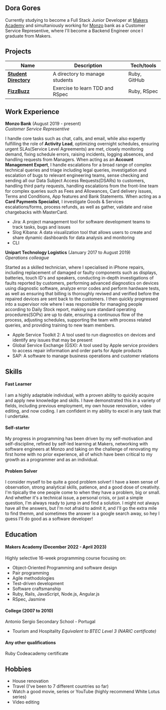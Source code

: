 ## Dora Gores

Currently studying to become a Full Stack Junior Developer at [Makers Academy](https://makers.tech/) and simultaniously working for [Monzo](https://monzo.com/) bank as a Customer Service Representive, where I'll become a Backend Engineer once I graduate from Makers. 



## Projects

| Name                         | Description                     | Tech/tools        |
| ---------------------------- | ------------------------------  | ----------------- |
| **[Student Directory](https://github.com/DoraG92/student-directory)**            | A directory to manage students  | Ruby, GitHub      |
| **[FizzBuzz](https://github.com/DoraG92/fizzbuzz)** | Exercise to learn TDD and RSpec | Ruby, RSpec       |

## Work Experience

**Monzo Bank** (August 2019 - present)  
_Customer Service Representive_

I handle core tasks such as chat, calls, and email, while also expertly fulfilling the role of **Activity Lead**, optimizing overnight schedules, ensuring urgent SLAs(Service Level Agreements) are met, closely monitoring demand, fixing schedule errors, raising incidents, logging absences, and handling requests from Managers. When acting as an **Account Management Expert**, I handle escalations for a broad range of complex technical queries and triage including legal queries, investigation and escalation of bugs to relevant engineering teams, sense checking and sending all our Data Subject Access Requests(DSARs) to customers, handling third party requests, handling escalations from the front-line team for complex queries such as Fees and Allowances, Card delivery issues, Terms and Conditions, App features and Bank Statements. When acting as a **Card Payments Specialist**, I investigate Goods & Services escalations/forms, process refunds, as well as gather, validate and raise chargebacks with MasterCard.

 - Jira: A project management tool for software development teams to track tasks, bugs and issues
 - Slog Kibana: A data visualization tool that allows users to create and share dynamic dashboards for data analysis and monitoring
 - CLI

**Unipart Technology Logistics** (January 2017 to August 2019)  
_Operations colleague_

Started as a skilled technician, where I specialised in iPhone repairs, including replacement of damaged or faulty components such as displays, batteries, touch ID's and speakers, conducting in-depth investigations of faults reported by customers, performing advanced diagnostics on devices using diagnostic software, analyze error codes and perform hardware tests, as well as ensuring that billing is thoroughly reviwed and verified before the repaired devices are sent back to the customers. I then quickly progressed into a supervisor role where I was responsible for managing people according to Daily Stock report, making sure standard operating procedures(SOPs) are up to date, ensuring a continuous flow of the process, adjusting schedules, supporting the team with process related queries, and providing training to new team members.

  - Apple Service Toolkit 2: A tool used to run diagnostics on devices and identify any
issues that may be present
  - Global Service Exchange (GSX): A tool used by Apple service providers to access
repair information and order parts for Apple products
  - SAP: A software to manage business operations and customer relations


## Skills

#### Fast Learner

I am a highly adaptable individual, with a proven ability to quickly acquire and apply new knowledge and skills. I have demonstrated this in a variety of fields, including previous employment, my own house renovation, video editing, and now coding. I am confident in my ability to excel in any task that I undertake.

#### Self-starter

My progress in programming has been driven by my self-motivation and self-discipline, refined by self-led learning at Makers, networking with software engineers at Monzo and taking on the challenge of renovating my first home with no prior experience, all of which have been critical to my growth as a programmer and as an individual.


#### Problem Solver

I consider myself to be quite a good problem solver! I have a keen sense of observation, strong analytical skills, patience, and a good dose of creativity. I'm tipically the one people come to when they have a problem, big or small. And whether it's a technical issue, a personal crisis, or just a simple question, I'm always ready to jump in and find a solution. I might not always have all the answers, but I'm not afraid to admit it, and I'll go the extra mile to find themm, and sometimes the answer is a google search away, so hey I guess I'll do good as a software developer!

## Education

#### Makers Academy (December 2022 - April 2023)

Highly selective 16-week programming course focusing on:

- Object-Oriented Programming and software design
- Pair programming
- Agile methodologies
- Test-driven development
- Software craftsmanship
- Ruby, Rails, JavaScript, Node.js, Angular.js
- RSpec, Jasmine

#### College (2007 to 2010)

Antonio Sergio Secondary School - Portugal
- Tourism and Hospitality
_Equivalent to BTEC Level 3 (NARIC certificate)_

#### Any other qualifications

Ruby Codeacademy certificate


## Hobbies

- House renovation 
- Travel (I've been to 7 different countries so far)
- Watch a good movie, series or YouTube (highly recommend White Lotus series)
- Video editing
